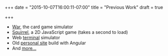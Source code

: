 +++
date = "2015-10-07T16:00:11-07:00"
title = "Previous Work"
draft = true

+++

- [War](http://war.bertoort.com/), the card game simulator
- [Squirrel](https://pure-fjord-4882.herokuapp.com/), a 2D JavaScript game (takes a second to load)
- Web [terminal](http://terminal.bertoort.com) simulator
- Old [personal site](http://bertoort.com) build with Angular
- And [more...](https://github.com/berto)

